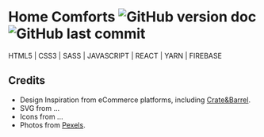 # Home Comforts ![GitHub version doc](https://img.shields.io/badge/Version-1.0.0-red) ![GitHub last commit](https://img.shields.io/github/last-commit/dcc5235/HomeComforts_EcommShop?style=flat-square) 

HTML5 | CSS3 | SASS | JAVASCRIPT | REACT | YARN | FIREBASE

## Credits

- Design Inspiration from eCommerce platforms, including [Crate&Barrel](https://www.crateandbarrel.com/).
- SVG from ...
- Icons from ...
- Photos from [Pexels](https://www.pexels.com/).
